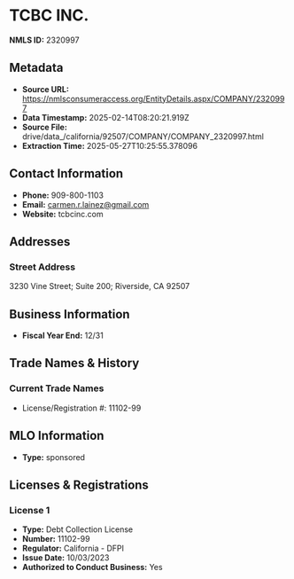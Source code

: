 # TCBC INC.

**NMLS ID:** 2320997

## Metadata
- **Source URL:** https://nmlsconsumeraccess.org/EntityDetails.aspx/COMPANY/2320997
- **Data Timestamp:** 2025-02-14T08:20:21.919Z
- **Source File:** drive/data_/california/92507/COMPANY/COMPANY_2320997.html
- **Extraction Time:** 2025-05-27T10:25:55.378096

## Contact Information
- **Phone:** 909-800-1103
- **Email:** carmen.r.lainez@gmail.com
- **Website:** tcbcinc.com

## Addresses
### Street Address
3230 Vine Street; Suite 200; Riverside, CA 92507

## Business Information
- **Fiscal Year End:** 12/31

## Trade Names & History
### Current Trade Names
- License/Registration #: 11102-99

## MLO Information
- **Type:** sponsored

## Licenses & Registrations

### License 1
- **Type:** Debt Collection License
- **Number:** 11102-99
- **Regulator:** California - DFPI
- **Issue Date:** 10/03/2023
- **Authorized to Conduct Business:** Yes
